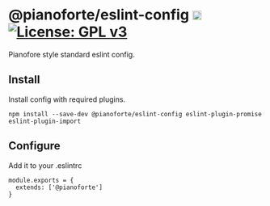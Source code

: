 <h1>
  @pianoforte/eslint-config
  <a href="https://badge.fury.io/js/%40pianoforte%2Feslint-config"><img src="https://badge.fury.io/js/%40pianoforte%2Feslint-config.svg" alt="npm version" height="18"></a>
  <a href="https://www.gnu.org/licenses/gpl-3.0"><img src="https://img.shields.io/badge/License-GPLv3-blue.svg" alt="License: GPL v3"></a>
</h1>

Pianofore style standard eslint config.

## Install

Install config with required plugins.

```
npm install --save-dev @pianoforte/eslint-config eslint-plugin-promise eslint-plugin-import
```

## Configure

Add it to your .eslintrc

```.eslintrc
module.exports = {
  extends: ['@pianoforte']
}
```
